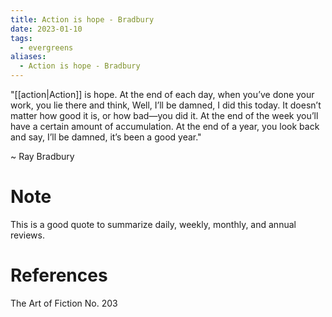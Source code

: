 ```yaml
---
title: Action is hope - Bradbury
date: 2023-01-10
tags:
  - evergreens
aliases:
  - Action is hope - Bradbury
---
```

"[[action|Action]] is hope. At the end of each day, when you’ve done your work, you lie there and think, Well, I’ll be damned, I did this today. It doesn’t matter how good it is, or how bad—you did it. At the end of the week you’ll have a certain amount of accumulation. At the end of a year, you look back and say, I’ll be damned, it’s been a good year."

~ Ray Bradbury

# Note

This is a good quote to summarize daily, weekly, monthly, and annual reviews.

# References

The Art of Fiction No. 203